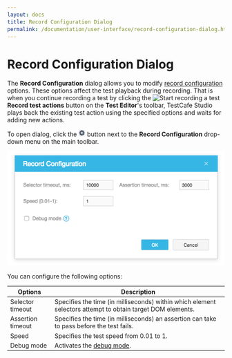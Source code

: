 ```yaml
---
layout: docs
title: Record Configuration Dialog
permalink: /documentation/user-interface/record-configuration-dialog.html
---
```

# Record Configuration Dialog

The **Record Configuration** dialog allows you to modify [record configuration](../working-with-testcafe-studio/recording-tests/README.md#record-configurations) options. These options affect the test playback during recording. That is when you continue recording a test by clicking the ![Start recording a test](../../../images/working-with-testcafe-studio/record-test-icon.png) **Record test actions** button on the **Test Editor**'s toolbar, TestCafe Studio plays back the existing test action using the specified options and waits for adding new actions.

To open dialog, click the ![Settings button](../../images/working-with-testcafe-studio/settings-icon.png) button next to the **Record Configuration** drop-down menu on the main toolbar.

![Record Configuration Dialog](../../images/working-with-testcafe-studio/record-configuration-dialog.png)

You can configure the following options:

Options           | Description
----------------- | -------------
Selector timeout  | Specifies the time (in milliseconds) within which element selectors attempt to obtain target DOM elements.
Assertion timeout | Specifies the time (in milliseconds) an assertion can take to pass before the test fails.
Speed             | Specifies the test speed from 0.01 to 1.
Debug mode        | Activates the [debug mode](../working-with-testcafe-studio/debugging-tests.md#debugging-recorded-tests).